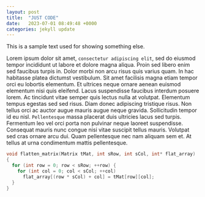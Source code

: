 ```yaml
---
layout: post
title:  "JUST CODE"
date:   2023-07-01 08:49:48 +0000
categories: jekyll update
---
```


This is a sample text used for showing something else.

Lorem ipsum dolor sit amet, `consectetur adipiscing elit`, sed do eiusmod tempor incididunt ut labore et dolore magna aliqua. Proin sed libero enim sed faucibus turpis in. Dolor morbi non arcu risus quis varius quam. In hac habitasse platea dictumst vestibulum. Sit amet facilisis magna etiam tempor orci eu lobortis elementum. Et ultrices neque ornare aenean euismod elementum nisi quis eleifend. Lacus suspendisse faucibus interdum posuere lorem. Ac tincidunt vitae semper quis lectus nulla at volutpat. Elementum tempus egestas sed sed risus. Diam donec adipiscing tristique risus. Non tellus orci ac auctor augue mauris augue neque gravida. Sollicitudin tempor id eu nisl. `Pellentesque` massa placerat duis ultricies lacus sed turpis. Fermentum leo vel orci porta non pulvinar neque laoreet suspendisse. Consequat mauris nunc congue nisi vitae suscipit tellus mauris. Volutpat sed cras ornare arcu dui. Quam pellentesque nec nam aliquam sem et. At tellus at urna condimentum mattis pellentesque.

```c
void flatten_matrix(Matrix tMat, int sRow, int sCol, int* flat_array)
{
  for (int row = 0; row < sRow; ++row) {
    for (int col = 0; col < sCol; ++col)
      flat_array[(row * sCol) + col] = tMat[row][col];
  }
}
```
